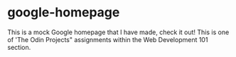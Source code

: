 # google-homepage

This is a mock Google homepage that I have made, check it out! This is one of 'The Odin Projects" assignments within the 
Web Development 101 section.